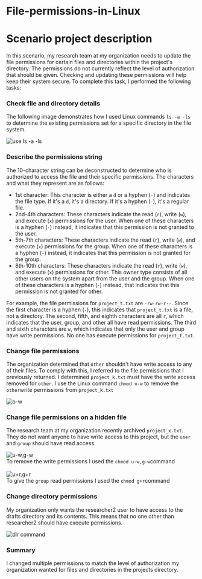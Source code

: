 # File-permissions-in-Linux
<h1>Scenario project description</h1>

In this scenario, my research team at my organization needs to update the file permissions for certain files and directories within the project's directory. The permissions do not currently reflect the level of authorization that should be given. Checking and updating these permissions will help keep their system secure. To complete this task, I performed the following tasks:

### Check file and directory details

The following image demonstrates how I used Linux commands `ls -a -ls` to determine the existing permissions set for a specific directory in the file system.

![use ls -a -ls](https://i.imgur.com/BTkynZM.png)

### Describe the permissions string

The 10-character string can be deconstructed to determine who is authorized to access the file and their specific permissions. The characters and what they represent are as follows:

- 1st character: This character is either a `d` or a hyphen (`-`) and indicates the file type. If it's a `d`, it's a directory. If it's a hyphen (`-`), it's a regular file.
- 2nd-4th characters: These characters indicate the read (`r`), write (`w`), and execute (`x`) permissions for the user. When one of these characters is a hyphen (`-`) instead, it indicates that this permission is not granted to the user.
- 5th-7th characters: These characters indicate the read (`r`), write (`w`), and execute (`x`) permissions for the group. When one of these characters is a hyphen (`-`) instead, it indicates that this permission is not granted for the group.
- 8th-10th characters: These characters indicate the read (`r`), write (`w`), and execute (`x`) permissions for other. This owner type consists of all other users on the system apart from the user and the group. When one of these characters is a hyphen (`-`) instead, that indicates that this permission is not granted for other.

For example, the file permissions for `project_t.txt` are `-rw-rw-r--`. Since the first character is a hyphen (`-`), this indicates that `project_t.txt` is a file, not a directory. The second, fifth, and eighth characters are all `r`, which indicates that the user, group, and other all have read permissions. The third and sixth characters are `w`, which indicates that only the user and group have write permissions. No one has execute permissions for `project_t.txt`.

### Change file permissions

The organization determined that `other` shouldn't have write access to any of their files. To comply with this, I referred to the file permissions that I previously returned. I determined `project_k.txt` must have the write access removed for `other`. I use the Linux command `chmod o-w` to remove the `other`write permissions from `project_k.txt`

![o-w](https://i.imgur.com/D42GIz2.png)

### Change file permissions on a hidden file

The research team at my organization recently archived `project_x.txt`. They do not want anyone to have write access to this project, but the `user` and `group` should have read access.

![u-w,g-w](https://i.imgur.com/oaEUJoy.png)
<br>
To remove the write permissions I used the `chmod u-w,g-w`command
<br>
<br>
![u+r,g+r](https://i.imgur.com/cqMZTnZ.png)
<br>
To give the `group` read permissions I used the `chmod g+r`command

### Change directory permissions

My organization only wants the researcher2 user to have access to the drafts directory and its contents. This means that no one other than researcher2 should have execute permissions.

![dir command](https://i.imgur.com/Q2RgWFB.png)

### Summary

I changed multiple permissions to match the level of authorization my organization wanted for files and directories in the projects directory.

